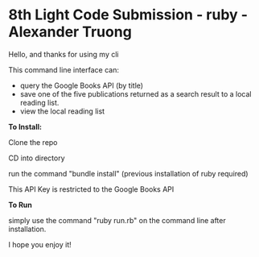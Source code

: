 # 8th Light Code Submission - ruby - Alexander Truong

Hello, and thanks for using my cli

This command line interface can:

  * query the Google Books API (by title)
  * save one of the five publications returned as a search result to a local reading list.
  * view the local reading list

**To Install:**

Clone the repo

CD into directory

run the command "bundle install" (previous installation of ruby required)

This API Key is restricted to the Google Books API

**To Run**

simply use the command "ruby run.rb" on the command line after installation.


I hope you enjoy it!
